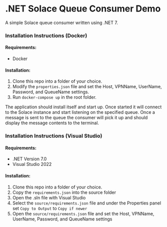 # .NET Solace Queue Consumer Demo

A simple Solace queue consumer written using .NET 7.

### Installation Instructions (Docker)

#### Requirements:
 - Docker

#### Installation:
1. Clone this repo into a folder of your choice.
2. Modify the `properties.json` file and set the Host, VPNName, UserName, Password, and QueueName settings.
3. Run `docker-compose up` in the root folder.

The application should install itself and start up. Once started it will connect to the Solace instance and start listening on the specified queue. Once a message is sent to the queue the consumer will pick it up and should display the message contents to the terminal.

### Installation Instructions (Visual Studio)
#### Requirements:
 - .NET Version 7.0
 - Visual Studio 2022

 #### Installation:
 1. Clone this repo into a folder of your choice.
 2. Copy the ```requirements.json``` into the source folder 
 3. Open the .sln file with Visual Studio
 4. Select the ```source/requirements.json``` file and under the Properties panel set ```Copy to Output``` to ```Copy if newer```
 5. Open the ```source/requirements.json``` file and set the Host, VPNName, UserName, Password, and QueueName settings